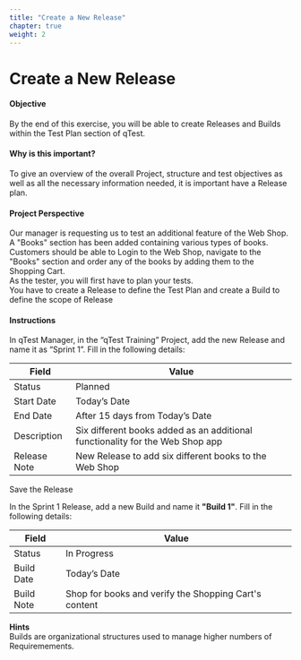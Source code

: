 ```yaml
---
title: "Create a New Release"
chapter: true
weight: 2
---
```



# Create a New Release


#### Objective
By the end of this exercise, you will be able to create Releases and Builds within the Test Plan section of qTest.

#### Why is this important?
To give an overview of the overall Project, structure and test objectives as well as all the necessary information needed, it is
important have a Release plan.

#### Project Perspective
Our manager is requesting us to test an additional feature of the Web Shop.   
A "Books" section has been added containing various types of books. Customers should be able to Login to the Web Shop,
navigate to the "Books" section and order any of the books by adding them to the Shopping Cart.   
As the tester, you will first have to plan your tests.   
You have to create a Release to define the Test Plan and create a Build to define the scope of Release

#### Instructions
In qTest Manager, in the “qTest Training” Project, add the new Release and name it as “Sprint 1”. Fill in the following details:   

| Field   | Value   |
| ---- | ---- |
| Status | Planned |
| Start Date | Today’s Date |
| End Date | After 15 days from Today’s Date |
| Description | Six different books added as an additional functionality for the Web Shop app |
| Release Note | New Release to add six different books to the Web Shop |

Save the Release   

In the Sprint 1 Release, add a new Build and name it **"Build 1"**. Fill in the following details:   

| Field | Value |
| ---- | ---- |
| Status | In Progress |
| Build Date | Today’s Date |
| Build Note | Shop for books and verify the Shopping Cart's content |

**Hints**   
Builds are organizational structures used to manage higher numbers of Requiremements.